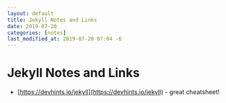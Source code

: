```yaml
---
layout: default
title: Jekyll Notes and Links
date: 2019-07-20
categories: [notes]
last_modified_at: 2019-07-20 07:04 -6
---
```


# Jekyll Notes and Links

* [https://devhints.io/jekyll](https://devhints.io/jekyll) - great cheatsheet!